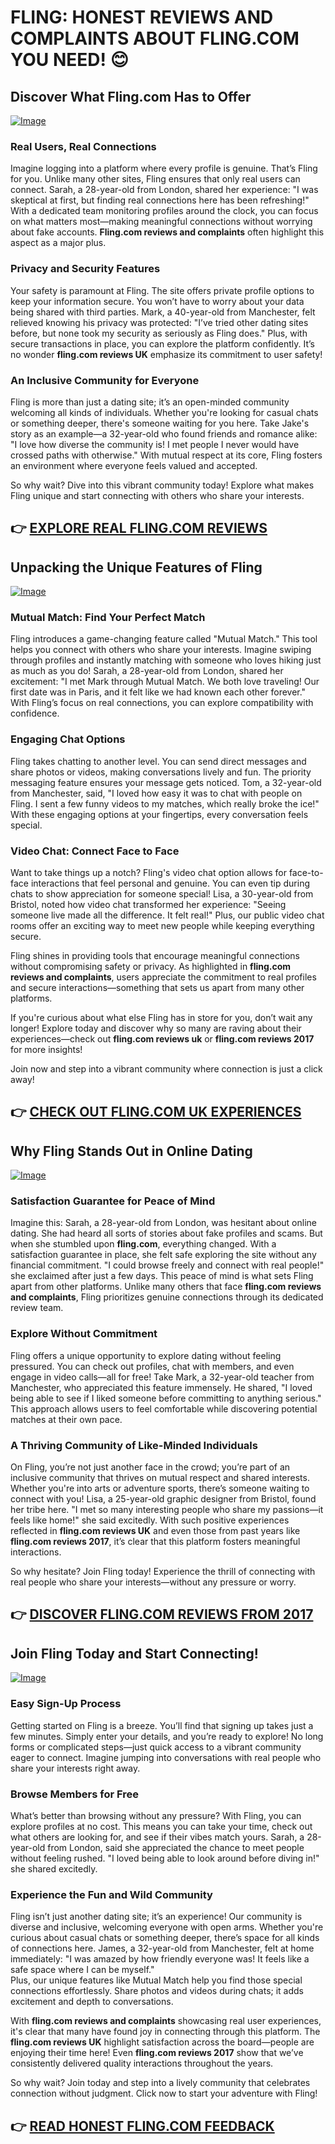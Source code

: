 # FLING: HONEST REVIEWS AND COMPLAINTS ABOUT FLING.COM YOU NEED! 😊

## Discover What Fling.com Has to Offer  
[![Image](None)](https://gchaffi.com/GfvZNO78)  
### Real Users, Real Connections  
Imagine logging into a platform where every profile is genuine. That’s Fling for you. Unlike many other sites, Fling ensures that only real users can connect. Sarah, a 28-year-old from London, shared her experience: "I was skeptical at first, but finding real connections here has been refreshing!" With a dedicated team monitoring profiles around the clock, you can focus on what matters most—making meaningful connections without worrying about fake accounts. **Fling.com reviews and complaints** often highlight this aspect as a major plus.  

### Privacy and Security Features  
Your safety is paramount at Fling. The site offers private profile options to keep your information secure. You won’t have to worry about your data being shared with third parties. Mark, a 40-year-old from Manchester, felt relieved knowing his privacy was protected: "I’ve tried other dating sites before, but none took my security as seriously as Fling does." Plus, with secure transactions in place, you can explore the platform confidently. It’s no wonder **fling.com reviews UK** emphasize its commitment to user safety!  

### An Inclusive Community for Everyone  
Fling is more than just a dating site; it’s an open-minded community welcoming all kinds of individuals. Whether you're looking for casual chats or something deeper, there's someone waiting for you here. Take Jake's story as an example—a 32-year-old who found friends and romance alike: "I love how diverse the community is! I met people I never would have crossed paths with otherwise." With mutual respect at its core, Fling fosters an environment where everyone feels valued and accepted.

So why wait? Dive into this vibrant community today! Explore what makes Fling unique and start connecting with others who share your interests.



## 👉 [EXPLORE REAL FLING.COM REVIEWS](https://gchaffi.com/GfvZNO78)

## Unpacking the Unique Features of Fling

[![Image](None)](https://gchaffi.com/GfvZNO78)

### Mutual Match: Find Your Perfect Match  
Fling introduces a game-changing feature called "Mutual Match." This tool helps you connect with others who share your interests. Imagine swiping through profiles and instantly matching with someone who loves hiking just as much as you do! Sarah, a 28-year-old from London, shared her excitement: "I met Mark through Mutual Match. We both love traveling! Our first date was in Paris, and it felt like we had known each other forever." With Fling’s focus on real connections, you can explore compatibility with confidence.

### Engaging Chat Options  
Fling takes chatting to another level. You can send direct messages and share photos or videos, making conversations lively and fun. The priority messaging feature ensures your message gets noticed. Tom, a 32-year-old from Manchester, said, "I loved how easy it was to chat with people on Fling. I sent a few funny videos to my matches, which really broke the ice!" With these engaging options at your fingertips, every conversation feels special.

### Video Chat: Connect Face to Face  
Want to take things up a notch? Fling's video chat option allows for face-to-face interactions that feel personal and genuine. You can even tip during chats to show appreciation for someone special! Lisa, a 30-year-old from Bristol, noted how video chat transformed her experience: "Seeing someone live made all the difference. It felt real!" Plus, our public video chat rooms offer an exciting way to meet new people while keeping everything secure.

Fling shines in providing tools that encourage meaningful connections without compromising safety or privacy. As highlighted in **fling.com reviews and complaints**, users appreciate the commitment to real profiles and secure interactions—something that sets us apart from many other platforms.

If you're curious about what else Fling has in store for you, don’t wait any longer! Explore today and discover why so many are raving about their experiences—check out **fling.com reviews uk** or **fling.com reviews 2017** for more insights!

Join now and step into a vibrant community where connection is just a click away!



## 👉 [CHECK OUT FLING.COM UK EXPERIENCES](https://gchaffi.com/GfvZNO78)

## Why Fling Stands Out in Online Dating  
[![Image](None)](https://gchaffi.com/GfvZNO78)  

### Satisfaction Guarantee for Peace of Mind  
Imagine this: Sarah, a 28-year-old from London, was hesitant about online dating. She had heard all sorts of stories about fake profiles and scams. But when she stumbled upon **fling.com**, everything changed. With a satisfaction guarantee in place, she felt safe exploring the site without any financial commitment. "I could browse freely and connect with real people!" she exclaimed after just a few days. This peace of mind is what sets Fling apart from other platforms. Unlike many others that face **fling.com reviews and complaints**, Fling prioritizes genuine connections through its dedicated review team.

### Explore Without Commitment  
Fling offers a unique opportunity to explore dating without feeling pressured. You can check out profiles, chat with members, and even engage in video calls—all for free! Take Mark, a 32-year-old teacher from Manchester, who appreciated this feature immensely. He shared, "I loved being able to see if I liked someone before committing to anything serious." This approach allows users to feel comfortable while discovering potential matches at their own pace.

### A Thriving Community of Like-Minded Individuals  
On Fling, you’re not just another face in the crowd; you’re part of an inclusive community that thrives on mutual respect and shared interests. Whether you're into arts or adventure sports, there’s someone waiting to connect with you! Lisa, a 25-year-old graphic designer from Bristol, found her tribe here. "I met so many interesting people who share my passions—it feels like home!" she said excitedly. With such positive experiences reflected in **fling.com reviews UK** and even those from past years like **fling.com reviews 2017**, it’s clear that this platform fosters meaningful interactions.

So why hesitate? Join Fling today! Experience the thrill of connecting with real people who share your interests—without any pressure or worry.



## 👉 [DISCOVER FLING.COM REVIEWS FROM 2017](https://gchaffi.com/GfvZNO78)

## Join Fling Today and Start Connecting!

[![Image](None)](https://gchaffi.com/GfvZNO78)

### Easy Sign-Up Process  
Getting started on Fling is a breeze. You’ll find that signing up takes just a few minutes. Simply enter your details, and you’re ready to explore! No long forms or complicated steps—just quick access to a vibrant community eager to connect. Imagine jumping into conversations with real people who share your interests right away.

### Browse Members for Free  
What’s better than browsing without any pressure? With Fling, you can explore profiles at no cost. This means you can take your time, check out what others are looking for, and see if their vibes match yours. Sarah, a 28-year-old from London, said she appreciated the chance to meet people without feeling rushed. "I loved being able to look around before diving in!" she shared excitedly.

### Experience the Fun and Wild Community  
Fling isn’t just another dating site; it’s an experience! Our community is diverse and inclusive, welcoming everyone with open arms. Whether you're curious about casual chats or something deeper, there’s space for all kinds of connections here. James, a 32-year-old from Manchester, felt at home immediately: "I was amazed by how friendly everyone was! It feels like a safe space where I can be myself."  
Plus, our unique features like Mutual Match help you find those special connections effortlessly. Share photos and videos during chats; it adds excitement and depth to conversations.

With **fling.com reviews and complaints** showcasing real user experiences, it's clear that many have found joy in connecting through this platform. The **fling.com reviews UK** highlight satisfaction across the board—people are enjoying their time here! Even **fling.com reviews 2017** show that we’ve consistently delivered quality interactions throughout the years.

So why wait? Join today and step into a lively community that celebrates connection without judgment. Click now to start your adventure with Fling!



## 👉 [READ HONEST FLING.COM FEEDBACK](https://gchaffi.com/GfvZNO78)